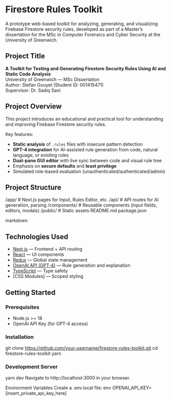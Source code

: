 # Firestore Rules Toolkit

A prototype web-based toolkit for analyzing, generating, and visualizing Firebase Firestore security rules, developed as part of a Master’s dissertation for the MSc in Computer Forensics and Cyber Security at the University of Greenwich.

## Project Title

**A Toolkit for Testing and Generating Firestore Security Rules Using AI and Static Code Analysis**  
University of Greenwich — MSc Dissertation  
Author: Stefan Gouyet (Student ID: 001415471)  
Supervisor: Dr. Sadiq Sani

## Project Overview

This project introduces an educational and practical tool for understanding and improving Firebase Firestore security rules.

Key features:
- **Static analysis** of `.rules` files with insecure pattern detection
- **GPT-4 integration** for AI-assisted rule generation from code, natural language, or existing rules
- **Dual-pane GUI editor** with live sync between code and visual rule tree
- Emphasis on **secure defaults** and **least privilege**
- Simulated role-based evaluation (unauthenticated/authenticated/admin)

## Project Structure

/app/ # Next.js pages for Input, Rules Editor, etc.
/api/ # API routes for AI generation, parsing
/components/ # Reusable components (input fields, editors, modals)
/public/ # Static assets
README.md
package.json

markdown

## Technologies Used

- [Next.js](https://nextjs.org/) — Frontend + API routing
- [React](https://reactjs.org/) — UI components
- [Redux](https://redux.js.org/) — Global state management
- [OpenAI API (GPT-4)](https://platform.openai.com/) — Rule generation and explanation
- [TypeScript](https://www.typescriptlang.org/) — Type safety
- [CSS Modules] — Scoped styling

## Getting Started

### Prerequisites
- Node.js >= 18
- OpenAI API Key (for GPT-4 access)

### Installation
git clone https://github.com/your-username/firestore-rules-toolkit.git
cd firestore-rules-toolkit
yarn

### Development Server
yarn dev
Navigate to http://localhost:3000 in your browser.

Environment Variables
Create a .env.local file:
env
OPENAI_API_KEY=[insert_private_api_key_here]